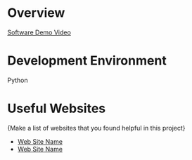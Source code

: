 # Overview

[Software Demo Video](http://youtube.link.goes.here)

# Development Environment

Python
# Useful Websites

{Make a list of websites that you found helpful in this project}
* [Web Site Name](http://url.link.goes.here)
* [Web Site Name](http://url.link.goes.here)